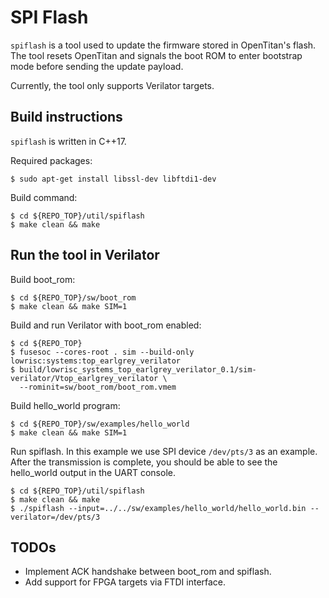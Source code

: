# SPI Flash

`spiflash` is a tool used to update the firmware stored in OpenTitan's flash.
The tool resets OpenTitan and signals the boot ROM to enter bootstrap mode
before sending the update payload.

Currently, the tool only supports Verilator targets.

## Build instructions

`spiflash` is written in C++17.

Required packages:

```shell
$ sudo apt-get install libssl-dev libftdi1-dev
```

Build command:

```shell
$ cd ${REPO_TOP}/util/spiflash
$ make clean && make
```

## Run the tool in Verilator

Build boot_rom:

```shell
$ cd ${REPO_TOP}/sw/boot_rom
$ make clean && make SIM=1
```

Build and run Verilator with boot_rom enabled:

```shell
$ cd ${REPO_TOP}
$ fusesoc --cores-root . sim --build-only lowrisc:systems:top_earlgrey_verilator
$ build/lowrisc_systems_top_earlgrey_verilator_0.1/sim-verilator/Vtop_earlgrey_verilator \
  --rominit=sw/boot_rom/boot_rom.vmem
```

Build hello_world program:

```shell
$ cd ${REPO_TOP}/sw/examples/hello_world
$ make clean && make SIM=1
```

Run spiflash. In this example we use SPI device `/dev/pts/3` as an example.
After the transmission is complete, you should be able to see the hello_world
output in the UART console.

```shell
$ cd ${REPO_TOP}/util/spiflash
$ make clean && make
$ ./spiflash --input=../../sw/examples/hello_world/hello_world.bin --verilator=/dev/pts/3
```

## TODOs

- Implement ACK handshake between boot_rom and spiflash.
- Add support for FPGA targets via FTDI interface.

